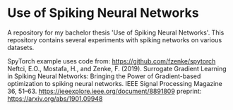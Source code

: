 # Use of Spiking Neural Networks
A repository for my bachelor thesis 'Use of Spiking Neural Networks'. This repository contains several experiments with spiking networks on various datasets.

SpyTorch example uses code from:
https://github.com/fzenke/spytorch
Neftci, E.O., Mostafa, H., and Zenke, F. (2019). Surrogate Gradient Learning in Spiking Neural Networks: Bringing the Power of Gradient-based optimization to spiking neural networks. IEEE Signal Processing Magazine 36, 51–63. https://ieeexplore.ieee.org/document/8891809 preprint: https://arxiv.org/abs/1901.09948
